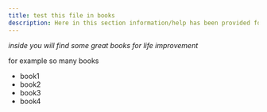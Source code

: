 ```yaml
---
title: test this file in books
description: Here in this section information/help has been provided for various software concpets
---
```


_inside you will find some great books for life improvement_


for example so many books



- book1
- book2
- book3
- book4
